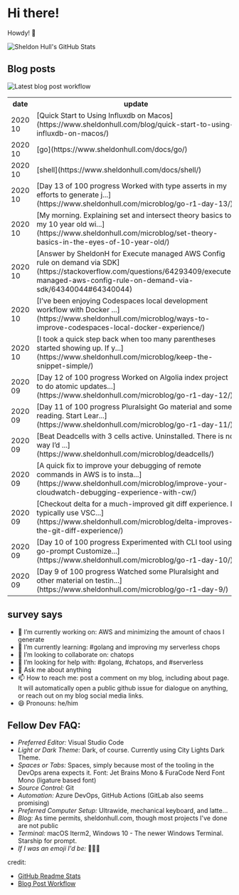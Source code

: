 # Hi there! 

Howdy! 👋 

![Sheldon Hull's GitHub Stats](https://github-readme-stats.vercel.app/api?username=sheldonhull)

## Blog posts

![Latest blog post workflow](https://github.com/sheldonhull/sheldonhull/workflows/Latest%20blog%20post%20workflow/badge.svg)
<table style="width:100%">
  <tr>
    <th>date</th>
    <th>update</th>
  </tr>
<!-- BLOG-POST-LIST:START -->
<tr><td>2020 10</td><td>[Quick Start to Using Influxdb on Macos](https://www.sheldonhull.com/blog/quick-start-to-using-influxdb-on-macos/)</td></tr>
<tr><td>2020 10</td><td>[go](https://www.sheldonhull.com/docs/go/)</td></tr>
<tr><td>2020 10</td><td>[shell](https://www.sheldonhull.com/docs/shell/)</td></tr>
<tr><td>2020 10</td><td>[Day 13 of 100 progress Worked with type asserts in my efforts to generate j...](https://www.sheldonhull.com/microblog/go-r1-day-13/)</td></tr>
<tr><td>2020 10</td><td>[My morning. Explaining set and intersect theory basics to my 10 year old wi...](https://www.sheldonhull.com/microblog/set-theory-basics-in-the-eyes-of-10-year-old/)</td></tr>
<tr><td>2020 10</td><td>[Answer by SheldonH for Execute managed AWS Config rule on demand via SDK](https://stackoverflow.com/questions/64293409/execute-managed-aws-config-rule-on-demand-via-sdk/64340044#64340044)</td></tr>
<tr><td>2020 10</td><td>[I&rsquo;ve been enjoying Codespaces local development workflow with Docker ...](https://www.sheldonhull.com/microblog/ways-to-improve-codespaces-local-docker-experience/)</td></tr>
<tr><td>2020 10</td><td>[I took a quick step back when too many parentheses started showing up. If y...](https://www.sheldonhull.com/microblog/keep-the-snippet-simple/)</td></tr>
<tr><td>2020 09</td><td>[Day 12 of 100 progress Worked on Algolia index project to do atomic updates...](https://www.sheldonhull.com/microblog/go-r1-day-12/)</td></tr>
<tr><td>2020 09</td><td>[Day 11 of 100 progress Pluralsight Go material and some reading. Start Lear...](https://www.sheldonhull.com/microblog/go-r1-day-11/)</td></tr>
<tr><td>2020 09</td><td>[Beat Deadcells with 3 cells active. Uninstalled. There is no way I&rsquo;d ...](https://www.sheldonhull.com/microblog/deadcells/)</td></tr>
<tr><td>2020 09</td><td>[A quick fix to improve your debugging of remote commands in AWS is to insta...](https://www.sheldonhull.com/microblog/improve-your-cloudwatch-debugging-experience-with-cw/)</td></tr>
<tr><td>2020 09</td><td>[Checkout delta for a much-improved git diff experience. I typically use VSC...](https://www.sheldonhull.com/microblog/delta-improves-the-git-diff-experience/)</td></tr>
<tr><td>2020 09</td><td>[Day 10 of 100 progress Experimented with CLI tool using go-prompt Customize...](https://www.sheldonhull.com/microblog/go-r1-day-10/)</td></tr>
<tr><td>2020 09</td><td>[Day 9 of 100 progress Watched some Pluralsight and other material on testin...](https://www.sheldonhull.com/microblog/go-r1-day-9/)</td></tr>
<!-- BLOG-POST-LIST:END -->
</table>

## survey says 

- 🔭  I’m currently working on: AWS and minimizing the amount of chaos I generate
- 🌱  I’m currently learning: #golang and improving my serverless chops
- 👯  I’m looking to collaborate on: chatops
- 🤔  I’m looking for help with: #golang, #chatops, and #serverless
- 💬  Ask me about anything
- 📫  How to reach me: post a comment on my blog, including about page. It will automatically open a public github issue for dialogue on anything, or reach out on my blog social media links.
- 😄  Pronouns: he/him


## Fellow Dev FAQ:

- _Preferred Editor:_ Visual Studio Code
- _Light or Dark Theme:_ Dark, of course. Currently using City Lights Dark Theme.
- _Spaces or Tabs:_ Spaces, simply because most of the tooling in the DevOps arena expects it. Font: Jet Brains Mono & FuraCode Nerd Font Mono (ligature based font)
- _Source Control:_ Git
- _Automation:_ Azure DevOps, GitHub Actions (GitLab also seems promising)
- _Preferred Computer Setup:_ Ultrawide, mechanical keyboard, and latte...
- _Blog:_ As time permits, sheldonhull.com, though most projects I've done are not public 
- _Terminal:_ macOS Iterm2, Windows 10 - The newer Windows Terminal. Starship for prompt.
- _If I was an emoji I'd be:_ 🌮🌮🌮


credit:
* [GitHub Readme Stats](https://github.com/anuraghazra/github-readme-stats)
* [Blog Post Workflow](https://github.com/gautamkrishnar/blog-post-workflow)
